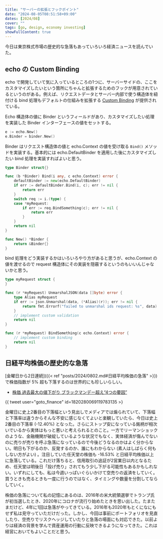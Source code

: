 ```yaml
---
title: "サーバーの拡張とフックポイント"
date: "2024-08-05T08:51:58+09:00"
dates: [2024/08]
cover: ""
tags: [go, design, economy investing]
showFullContent: true
---
```


今日は東京株式市場の歴史的な急落もあっていろいろ経済ニュースを読んでいた。

## echo の Custom Binding

echo で開発していて気に入っているところの1つに、サーバーサイドの、ここをカスタマイズしたいという箇所にちゃんと拡張するためのフックが用意されているというのがある。例えば、リクエストデータとサーバー内部で使う構造体を紐付ける bind 処理もデフォルトの仕組みを拡張する [Custom Binding](https://echo.labstack.com/docs/binding#custom-binding) が提供されている。

Echo 構造体の値に Binder というフィールドがあり、カスタマイズしたい処理を実装した Binder インターフェースの値をセットする。

```go
e := echo.New()
e.Binder = binder.New()
```

Binder はリクエスト構造体の値と echo.Context の値を受け取る `Bind()` メソッドを実装する。基本的には echo.DefaultBinder を適用した後にカスタマイズしたい bind 処理を実装すればよいと思う。

```go
type Binder struct{}

func (b *Binder) Bind(i any, c echo.Context) error {
	defaultBinder := new(echo.DefaultBinder)
	if err := defaultBinder.Bind(i, c); err != nil {
		return err
	}
	switch req := i.(type) {
	case *myRequest:
		if err := req.BindSomething(c); err != nil {
			return err
		}
	}
	return nil
}

func New() *Binder {
	return &Binder{}
}
```

bind 処理をどう実装するかはいろいろやり方があると思うが、echo.Context の値を渡せるので request 構造体にその実装を隠蔽するというのもいいんじゃないかと思う。

```go
type myRequest struct {
}

func (r *myRequest) UnmarshalJSON(data []byte) error {
	type Alias myRequest 
	if err := json.Unmarshal(data, (*Alias)(r)); err != nil {
		return fmt.Errorf("failed to unmarshal ids request: %s", data)
	}
    // implement custom validation
	return nil
}

func (r *myRequest) BindSomething(c echo.Context) error {
    // implement custom binding
    return nil
}
```

## 日経平均株価の歴史的な急落

[金曜日から2日連続]({{< ref "posts/2024/0802.md#日経平均株価の急落" >}}) で株価指数が 5% 超も下落するのは世界的にも珍しいらしい。

* [株価 過去最大の値下がり ブラックマンデー超え“4つの要因”](https://www3.nhk.or.jp/news/html/20240805/k10014537281000.html)

{{ tweet user="goto_finance" id=1820280069119783135 >}

金曜日に史上2番目の下落幅という見出しでメディアでは煽られていて、下落幅と下落率は違うからそんな不安に感じなくてよいと楽観していたら、今日は史上2番目の下落率 (-12.40%) となった。さらにストップ安になっている銘柄が相次いでいるから実体はもっと悪いと考えられるとのこと。一方でリーマンショックのような、金融機関が破綻しているような状況でもなく、実体経済が傷んでないのに売りが売りを呼ぶ急落になっているので今後どうなるのかはよく分からない。明日も下がるのか、反発するのか、誰にもわからない (素人はしばらく何もしない方がよい) 。注目していた任天堂の株価も -16.53% と日経平均株価以上に急落している。これだけ落ちると、信用取引の追証が2営業日以内となるため、任天堂は明後日「投げ売り」されてもう少し下がる可能性もあるかもしれない。いずれにしても、私は今週いっぱいぐらいかけて空売りの返済をしていく。買うときも売るときも一度に行うのではなく、タイミングや数量を分割してならしていく。

株価の急落について私の記憶にあるのは、2016年の米大統領選挙でトランプ氏が初当選したとき、2020年にコロナが流行り始めたときを思い出した。たまたまだけど、4年に1回は急落がやってきている。2016年も2020年もとくになにもせず私は見守っていただけだった。しかし、今回は事前にポートフォリオを見直したり、空売りでリスクヘッジしていたりと急落の場面にも対応できた。以前よりは経済の背景を学んで資産運用の行動に反映できるようになってきた。これは経営においてもよいことだと思う。
